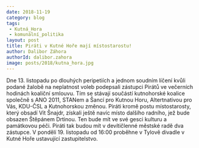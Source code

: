 ```yaml
---
date: 2018-11-19
category: blog
tags:
 - Kutná_Hora
 - komunální_politika
layout: post
title: Piráti v Kutné Hoře mají místostarostu!
author: Dalibor Záhora
authorId: dalibor.zahora
image: posts/2018/kutna_hora.jpg
---
```

Dne 13. listopadu po dlouhých peripetiích a jednom soudním líčení kvůli podané žalobě na neplatnost voleb podepsali zástupci Pirátů ve večerních hodinách koaliční smlouvu. Tím se stávají součástí kutnohorské koalice společně s ANO 2011, STANem a Šancí pro Kutnou Horu, Altertnativou pro Vás, KDU-ČSL a Kutnohorskou změnou. Piráti kromě postu místostarosty, který obsadí Vít Šnajdr, získali ještě navíc místo dalšího radního, jež bude obsazen Štěpánem Drtinou. Ten bude mít ve své gesci kulturu a památkovou péči. Piráti tak budou mít v devítičlenné městské radě dva zástupce. V pondělí 19. listopadu od 16:00 proběhne v Tylově divadle v Kutné Hoře ustavující zastupitelstvo.

